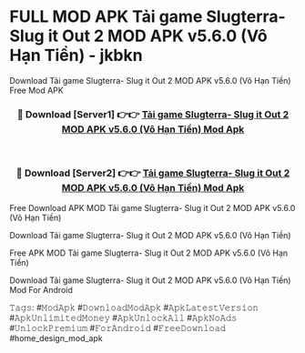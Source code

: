 # FULL MOD APK Tải game Slugterra- Slug it Out 2 MOD APK v5.6.0 (Vô Hạn Tiền) - jkbkn
Download Tải game Slugterra- Slug it Out 2 MOD APK v5.6.0 (Vô Hạn Tiền) Free Mod APK

<div align="center">
<h3>🔴 Download [Server1] 👉👉 <a href="https://apk-comot.site?title=Tải_game_Slugterra-_Slug_it_Out_2_MOD_APK_v5.6.0_(Vô_Hạn_Tiền)">Tải game Slugterra- Slug it Out 2 MOD APK v5.6.0 (Vô Hạn Tiền) Mod Apk</a></h3><br>

<h3>🔴 Download [Server2] 👉👉 <a href="https://apk-comot.site?title=Tải_game_Slugterra-_Slug_it_Out_2_MOD_APK_v5.6.0_(Vô_Hạn_Tiền)">Tải game Slugterra- Slug it Out 2 MOD APK v5.6.0 (Vô Hạn Tiền) Mod Apk</a></h3>
</div>


Free Download APK MOD Tải game Slugterra- Slug it Out 2 MOD APK v5.6.0 (Vô Hạn Tiền)

Download Tải game Slugterra- Slug it Out 2 MOD APK v5.6.0 (Vô Hạn Tiền) 

Free APK MOD Tải game Slugterra- Slug it Out 2 MOD APK v5.6.0 (Vô Hạn Tiền) 

Download Tải game Slugterra- Slug it Out 2 MOD APK v5.6.0 (Vô Hạn Tiền) Mod For Android

𝚃𝚊𝚐𝚜: #𝙼𝚘𝚍𝙰𝚙𝚔 #𝙳𝚘𝚠𝚗𝚕𝚘𝚊𝚍𝙼𝚘𝚍𝙰𝚙𝚔 #𝙰𝚙𝚔𝙻𝚊𝚝𝚎𝚜𝚝𝚅𝚎𝚛𝚜𝚒𝚘𝚗 #𝙰𝚙𝚔𝚄𝚗𝚕𝚒𝚖𝚒𝚝𝚎𝚍𝙼𝚘𝚗𝚎𝚢 #𝙰𝚙𝚔𝚄𝚗𝚕𝚘𝚌𝚔𝙰𝚕𝚕 #𝙰𝚙𝚔𝙽𝚘𝙰𝚍𝚜 #𝚄𝚗𝚕𝚘𝚌𝚔𝙿𝚛𝚎𝚖𝚒𝚞𝚖 #𝙵𝚘𝚛𝙰𝚗𝚍𝚛𝚘𝚒𝚍 #𝙵𝚛𝚎𝚎𝙳𝚘𝚠𝚗𝚕𝚘𝚊𝚍 #home_design_mod_apk